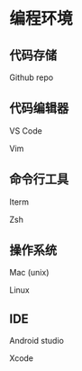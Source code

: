 # 编程环境

## 代码存储

Github repo

## 代码编辑器

VS Code

Vim

## 命令行工具

Iterm

Zsh

## 操作系统

Mac (unix)

Linux

## IDE

Android studio

Xcode
